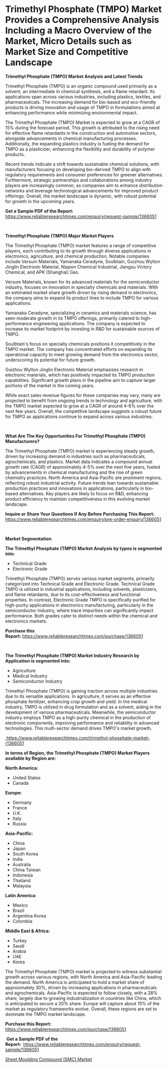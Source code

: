 <p><h1>Trimethyl Phosphate (TMPO) Market Provides a Comprehensive Analysis Including a Macro Overview of the Market, Micro Details such as Market Size and Competitive Landscape</h1></p><p><strong>Trimethyl Phosphate (TMPO) Market Analysis and Latest Trends</strong></p>
<p><p>Trimethyl Phosphate (TMPO) is an organic compound used primarily as a solvent, an intermediate in chemical synthesis, and a flame retardant. Its applications span across various industries, including plastics, textiles, and pharmaceuticals. The increasing demand for bio-based and eco-friendly products is driving innovation and usage of TMPO in formulations aimed at enhancing performance while minimizing environmental impact.</p><p>The Trimethyl Phosphate (TMPO) Market is expected to grow at a CAGR of 15% during the forecast period. This growth is attributed to the rising need for effective flame retardants in the construction and automotive sectors, alongside advancements in chemical manufacturing processes. Additionally, the expanding plastics industry is fueling the demand for TMPO as a plasticizer, enhancing the flexibility and durability of polymer products.</p><p>Recent trends indicate a shift towards sustainable chemical solutions, with manufacturers focusing on developing bio-derived TMPO to align with regulatory requirements and consumer preferences for greener alternatives. Furthermore, strategic partnerships and collaborations among industry players are increasingly common, as companies aim to enhance distribution networks and leverage technological advancements for improved product offerings. Overall, the market landscape is dynamic, with robust potential for growth in the upcoming years.</p></p>
<p><strong>Get a Sample PDF of the Report:&nbsp;</strong> <a href="https://www.reliableresearchtimes.com/enquiry/request-sample/1366051?utm_campaign=2105&utm_medium=2&utm_source=Github&utm_content=ia&utm_term=01022025&utm_id=trimethyl-phosphate-tmpo">https://www.reliableresearchtimes.com/enquiry/request-sample/1366051</a></p>
<p>&nbsp;</p>
<p><strong>Trimethyl Phosphate (TMPO) Major Market Players</strong></p>
<p><p>The Trimethyl Phosphate (TMPO) market features a range of competitive players, each contributing to its growth through diverse applications in electronics, agriculture, and chemical production. Notable companies include Versum Materials, Yamanaka Ceradyne, Soulbtain, Guizhou Wylton Jinglin Electronic Material, Nippon Chemical Industrial, Jiangsu Victory Chemical, and APK (Shanghai) Gas.</p><p>Versum Materials, known for its advanced materials for the semiconductor industry, focuses on innovation in specialty chemicals and materials. With an estimated market share growth driven by rising demand in electronics, the company aims to expand its product lines to include TMPO for various applications.</p><p>Yamanaka Ceradyne, specializing in ceramics and materials science, has seen moderate growth in its TMPO offerings, primarily catered to high-performance engineering applications. The company is expected to increase its market footprint by investing in R&D for sustainable sources of TMPO.</p><p>Soulbtain's focus on specialty chemicals positions it competitively in the TMPO market. The company has concentrated efforts on expanding its operational capacity to meet growing demand from the electronics sector, underscoring its potential for future growth.</p><p>Guizhou Wylton Jinglin Electronic Material emphasizes research in electronic materials, which has positively impacted its TMPO production capabilities. Significant growth plans in the pipeline aim to capture larger portions of the market in the coming years.</p><p>While exact sales revenue figures for these companies may vary, many are projected to benefit from ongoing trends in technology and agriculture, with the TMPO market expected to grow at a CAGR of around 4-6% over the next few years. Overall, the competitive landscape suggests a robust future for TMPO as applications continue to expand across various industries.</p></p>
<p>&nbsp;</p>
<p><strong>What Are The Key Opportunities For Trimethyl Phosphate (TMPO) Manufacturers?</strong></p>
<p><p>The Trimethyl Phosphate (TMPO) market is experiencing steady growth, driven by increasing demand in industries such as pharmaceuticals, agrochemicals, and plastics. Market data indicates a compound annual growth rate (CAGR) of approximately 4-5% over the next five years, fueled by advancements in chemical manufacturing and the rise of green chemistry practices. North America and Asia-Pacific are prominent regions, reflecting robust industrial activity. Future trends lean towards sustainable production practices and innovations in applications, particularly in bio-based alternatives. Key players are likely to focus on R&D, enhancing product efficiency to maintain competitiveness in this evolving market landscape.</p></p>
<p><strong>Inquire or Share Your Questions If Any Before Purchasing This Report:</strong> <a href="https://www.reliableresearchtimes.com/enquiry/pre-order-enquiry/1366051?utm_campaign=2105&utm_medium=2&utm_source=Github&utm_content=ia&utm_term=01022025&utm_id=trimethyl-phosphate-tmpo">https://www.reliableresearchtimes.com/enquiry/pre-order-enquiry/1366051</a></p>
<p>&nbsp;</p>
<p><strong>Market Segmentation</strong></p>
<p><strong>The Trimethyl Phosphate (TMPO) Market Analysis by types is segmented into:</strong></p>
<p><ul><li>Technical Grade</li><li>Electronic Grade</li></ul></p>
<p><p>Trimethyl Phosphate (TMPO) serves various market segments, primarily categorized into Technical Grade and Electronic Grade. Technical Grade TMPO is utilized in industrial applications, including solvents, plasticizers, and flame retardants, due to its cost-effectiveness and functional properties. In contrast, Electronic Grade TMPO is specifically purified for high-purity applications in electronics manufacturing, particularly in the semiconductor industry, where trace impurities can significantly impact performance. Both grades cater to distinct needs within the chemical and electronics markets.</p></p>
<p><strong>Purchase this Report:&nbsp;</strong><a href="https://www.reliableresearchtimes.com/purchase/1366051?utm_campaign=2105&utm_medium=2&utm_source=Github&utm_content=ia&utm_term=01022025&utm_id=trimethyl-phosphate-tmpo">https://www.reliableresearchtimes.com/purchase/1366051</a></p>
<p>&nbsp;</p>
<p><strong>The Trimethyl Phosphate (TMPO) Market Industry Research by Application is segmented into:</strong></p>
<p><ul><li>Agriculture</li><li>Medical Industry</li><li>Semiconductor Industry</li></ul></p>
<p><p>Trimethyl Phosphate (TMPO) is gaining traction across multiple industries due to its versatile applications. In agriculture, it serves as an effective phosphate fertilizer, enhancing crop growth and yield. In the medical industry, TMPO is utilized in drug formulation and as a solvent, aiding in the development of various pharmaceuticals. Meanwhile, the semiconductor industry employs TMPO as a high-purity chemical in the production of electronic components, improving performance and reliability in advanced technologies. This multi-sector demand drives TMPO's market growth.</p></p>
<p><a href="https://www.reliableresearchtimes.com/trimethyl-phosphate-market-r1366051?utm_campaign=2105&utm_medium=2&utm_source=Github&utm_content=ia&utm_term=01022025&utm_id=trimethyl-phosphate-tmpo">&nbsp;https://www.reliableresearchtimes.com/trimethyl-phosphate-market-r1366051</a></p>
<p><strong>In terms of Region, the Trimethyl Phosphate (TMPO) Market Players available by Region are:</strong></p>
<p>
    <p> <strong> North America: </strong>
        <ul>
            <li>United States</li>
            <li>Canada</li>
        </ul>
        </p> 
    <p> <strong> Europe: </strong>
        <ul>
            <li>Germany</li>
            <li>France</li>
            <li>U.K.</li>
            <li>Italy</li>
            <li>Russia</li>
        </ul>
        </p> 
    <p> <strong> Asia-Pacific: </strong>
        <ul>
            <li>China</li>
            <li>Japan</li>
            <li>South Korea</li>
            <li>India</li>
            <li>Australia</li>
            <li>China Taiwan</li>
            <li>Indonesia</li>
            <li>Thailand</li>
            <li>Malaysia</li>
        </ul>
        </p> 
    <p> <strong> Latin America: </strong>
        <ul>
            <li>Mexico</li>
            <li>Brazil</li>
            <li>Argentina Korea</li>
            <li>Colombia</li>
        </ul>
        </p> 
    <p> <strong> Middle East & Africa: </strong>
        <ul>
            <li>Turkey</li>
            <li>Saudi</li>
            <li>Arabia</li>
            <li>UAE</li>
            <li>Korea</li>
        </ul>
    </p>
    </p>
<p><p>The Trimethyl Phosphate (TMPO) market is projected to witness substantial growth across various regions, with North America and Asia-Pacific leading the demand. North America is anticipated to hold a market share of approximately 30%, driven by increasing applications in pharmaceuticals and agrochemicals. Asia-Pacific is expected to follow closely, with a 28% share, largely due to growing industrialization in countries like China, which is anticipated to secure a 20% share. Europe will capture about 15% of the market as regulatory frameworks evolve. Overall, these regions are set to dominate the TMPO market landscape.</p></p>
<p><strong>Purchase this Report: </strong><a href="https://www.reliableresearchtimes.com/purchase/1366051?utm_campaign=2105&utm_medium=2&utm_source=Github&utm_content=ia&utm_term=01022025&utm_id=trimethyl-phosphate-tmpo">https://www.reliableresearchtimes.com/purchase/1366051</a></p>
<p>&nbsp;<strong>Get a Sample PDF of the Report:&nbsp;&nbsp;</strong><a href="https://www.reliableresearchtimes.com/enquiry/request-sample/1366051?utm_campaign=2105&utm_medium=2&utm_source=Github&utm_content=ia&utm_term=01022025&utm_id=trimethyl-phosphate-tmpo">https://www.reliableresearchtimes.com/enquiry/request-sample/1366051</a></p>
<p><strong></strong></p>
<p><p><a href="https://github.com/MariaWashington76/Market-Research-Report-List-1/blob/main/sheet-moulding-compound-smc-market.md?utm_campaign=2105&utm_medium=2&utm_source=Github&utm_content=ia&utm_term=01022025&utm_id=trimethyl-phosphate-tmpo">Sheet Moulding Compound (SMC) Market</a></p></p>